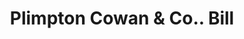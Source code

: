 ---
doi: 10.7916/D8475NXJ
date_other: '1913'
date_other_textual: '1913'
form: printed ephemera
genre:
- Invoices
name:
- Plimpton Cowan & Co.
object_in_context_url: https://biggert.cul.columbia.edu/items/view/ave_biggert_00905
subject_hierarchical_geographic:
- Buffalo, New York, United States
subject_name:
- Plimpton Cowan & Co.
title: Plimpton Cowan & Co.. Bill
sort_title: Plimpton Cowan & Co.. Bill
call_number: ave_biggert_00905
coordinates:
- 42.90472222222222,-78.84944444444444
pid: ave_biggert_00905
identifiers: ave_biggert_00905
thumbnail: false
permalink: /biggert/ave_biggert_00905/
layout: iiif-image-page
---